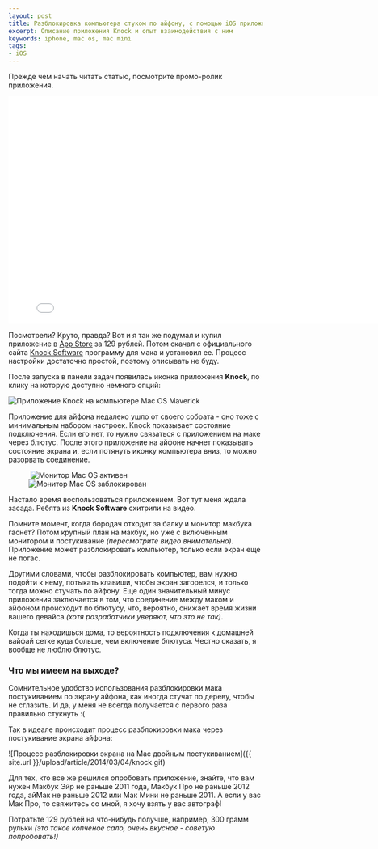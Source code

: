 ```yaml
---
layout: post
title: Разблокировка компьютера стуком по айфону, с помощью iOS приложения Knock
excerpt: Описание приложения Knock и опыт взаимодействия с ним
keywords: iphone, mac os, mac mini
tags:
- iOS
---
```


Прежде чем начать читать статью, посмотрите промо-ролик приложения.

<iframe width="800" height="450" src="//www.youtube.com/embed/CyX8FfSKg04" frameborder="0" allowfullscreen></iframe>

Посмотрели? Круто, правда? Вот и я так же подумал и купил приложение в [App Store](https://itunes.apple.com/ru/app/knock-unlock-your-mac-without/id692929970) за 129 рублей.
Потом скачал с официального сайта [Knock Software](http://knocktounlock.com) программу для мака и установил ее. Процесс настройки достаточно простой, поэтому описывать не буду.

После запуска в панели задач появилась иконка приложения **Knock**, по клику на которую доступно немного опций:

<img class="original" alt="Приложение Knock на компьютере Mac OS Maverick" title="Приложение Knock на компьютере Mac OS Maverick" src="{{ site.url }}/upload/article/2014/03/04/toolbar.png" />

Приложение для айфона недалеко ушло от своего собрата - оно тоже с минимальным набором настроек. Knock показывает состояние подключения.
Если его нет, то нужно связаться с приложением на маке через блютус. После этого приложение на айфоне начнет показывать состояние экрана и, если потянуть иконку компьютера вниз, то можно разорвать соединение.

<figure class="folium normal ios">
<img class="original" src="{{ site.url }}/upload/article/2014/03/04/screen_00.png" alt="" title="">
<img class="original" src="{{ site.url }}/upload/article/2014/03/04/screen_01.png" alt="Монитор  Mac OS активен" title="Монитор  Mac OS активен">
<img class="original" src="{{ site.url }}/upload/article/2014/03/04/screen_02.png" alt="Монитор  Mac OS заблокирован" title="Монитор  Mac OS заблокирован">
<img class="original" src="{{ site.url }}/upload/article/2014/03/04/screen_03.png" alt="" title="">
</figure>

Настало время воспользоваться приложением. Вот тут меня ждала засада. Ребята из **Knock Software** схитрили на видео.

Помните момент, когда бородач отходит за балку и монитор макбука гаснет? Потом крупный план на макбук, но уже с включенным монитором и постукивание *(пересмотрите видео внимательно)*.
Приложение может разблокировать компьютер, только если экран еще не погас.

Другими словами, чтобы разблокировать компьютер, вам нужно подойти к нему, потыкать клавиши, чтобы экран загорелся, и только тогда можно стучать по айфону.
Еще один значительный минус приложения заключается в том, что соединение между маком и айфоном происходит по блютусу, что, вероятно, снижает время жизни вашего девайса *(хотя разработчики уверяют, что это не так)*.

Когда ты находишься дома, то вероятность подключения к домашней вайфай сетке куда больше, чем включение блютуса. Честно сказать, я вообще не люблю блютус.

### Что мы имеем на выходе?

Сомнительное удобство использования разблокировки мака постукиванием по экрану айфона, как иногда стучат по дереву, чтобы не сглазить. И да, у меня не всегда получается с первого раза правильно стукнуть :(

Так в идеале происходит процесс разблокировки мака через постукивание экрана айфона:

![Процесс разблокировки экрана на Mac двойным постукиванием]({{ site.url }}/upload/article/2014/03/04/knock.gif)

Для тех, кто все же решился опробовать приложение, знайте, что вам нужен Макбук Эйр не раньше 2011 года, Макбук Про не раньше 2012 года, айМак не раньше 2012 или Мак Мини не раньше 2011. А если у вас Мак Про, то свяжитесь со мной, я хочу взять у вас автограф!

Потратьте 129 рублей на что-нибудь получше, например, 300 грамм рульки *(это такое копченое сало, очень вкусное - советую попробовать!)*
